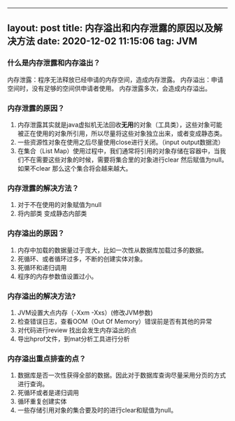 ﻿
---
layout: post
title: 内存溢出和内存泄露的原因以及解决方法
date: 2020-12-02 11:15:06 
tag: JVM 
---
### 什么是内存泄露和内存溢出？
内存泄露：程序无法释放已经申请的内存空间，造成内存泄露。
内存溢出：申请空间时，没有足够的空间供申请者使用。
内存泄露多次，会造成内存溢出。
### 内存泄露的原因？
1. 内存泄露其实就是java虚拟机无法回收**无用**的对象（工具类），这些对象可能被正在使用的对象所引用，所以尽量将这些对象独立出来，或者变成静态类。
2. 一些资源性对象在使用之后尽量使用close进行关闭。（input  output数据流）
3. 在集合（List Map）使用过程中，我们通常将引用的对象存储在容器中，当我们不在需要这些对象的时候，需要将集合里的对象进行clear 然后赋值为null。如果不clear 那么这个集合将会越来越大。

### 内存泄露的解决方法？

1. 对于不在使用的对象赋值为null
2. 将内部类 变成静态内部类 

### 内存溢出的原因？

1. 内存中加载的数据量过于庞大，比如一次性从数据库加载过多的数据。
2. 死循环、或者循环过多，不断的创建实体对象。
3. 死循环和递归调用 
4. 程序的内存参数值设置过小。 

### 内存溢出的解决方法?

1. JVM设置大点内存（-Xxm -Xxs）(修改JVM参数)
2. 检查错误日志，查看OOM（Out Of Memory）错误前是否有其他的异常
3. 对代码进行review 找出会发生内存溢出的点
4. 导出hprof文件，到mat分析工具进行分析 

### 内存溢出重点排查的点？

1. 数据库是否一次性获得全部的数据。因此对于数据库查询尽量采用分页的方式进行查询。 
2. 死循环或者是递归调用
3. 循环重复创建实体
4. 一些存储引用对象的集合要及时的进行clear和赋值为null。
